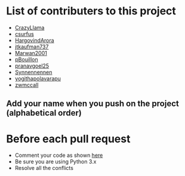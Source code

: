 # List of contributers to this project
* [CrazyLlama](https://github.com/CrazyLlama)
* [csurfus](https://github.com/csurfus)
* [HargovindArora](https://github.com/HargovindArora)
* [jtkaufman737](https://github.com/jtkaufman737)
* [Marwan2001](https://github.com/Marwan2001)
* [pBouillon](https://github.com/pBouillon)
* [pranavgoel25](https://github.com/pranavgoel25)
* [Synnennennen](https://github.com/Synnennennen)
* [yogithapolavarapu](https://github.com/yogithapolavarapu)
* [zwmccall](https://github.com/zwmccall)

## Add your name when you push on the project (alphabetical order)

# Before each pull request
* Comment your code as shown [here](https://google.github.io/styleguide/pyguide.html)
* Be sure you are using Python 3.x
* Resolve all the conflicts
